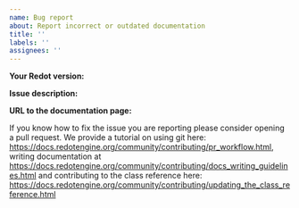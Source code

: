 ```yaml
---
name: Bug report
about: Report incorrect or outdated documentation
title: ''
labels: ''
assignees: ''
---
```


**Your Redot version:**

**Issue description:**

**URL to the documentation page:**

If you know how to fix the issue you are reporting please
consider opening a pull request. We provide a tutorial on
using git here: https://docs.redotengine.org/community/contributing/pr_workflow.html,
writing documentation at https://docs.redotengine.org/community/contributing/docs_writing_guidelines.html
and contributing to the class reference here: https://docs.redotengine.org/community/contributing/updating_the_class_reference.html
